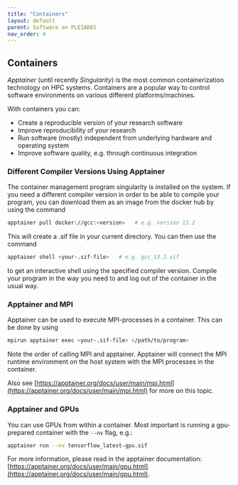 ```yaml
---
title: "Containers"
layout: default
parent: Software on PLEIADES
nav_order: 4
---
```


## Containers
*Apptainer* (until recently *Singularity*) is the most common containerization technology on HPC systems.
Containers are a popular way to control software environments on various different platforms/machines.

With containers you can:
* Create a reproducible version of your research software
* Improve reproducibility of your research
* Run software (mostly) independent from underlying hardware and operating system
* Improve software quality, e.g. through continuous integration


### Different Compiler Versions Using Apptainer 
The container management program singularity is installed on the system. If you need a different compiler version in order to be able to compile your program, you can download them as an image from the docker hub by using the command

```bash
apptainer pull docker://gcc:<version>   # e.g. version 13.2
```

This will create a .sif file in your current directory.
You can then use the command

```bash
apptainer shell <your-.sif-file>   # e.g. gcc_13.2.sif
```

to get an interactive shell using the specified compiler version.
Compile your program in the way you need to and log out of the container in the usual way.


### Apptainer and MPI
Apptainer can be used to execute MPI-processes in a container.
This can be done by using

```bash
mpirun apptainer exec <your-.sif-file> </path/to/program>
```

Note the order of calling MPI and apptainer.
Apptainer will connect the MPI runtime environment on the host system with the MPI processes in the container.

Also see [https://apptainer.org/docs/user/main/mpi.html](https://apptainer.org/docs/user/main/mpi.html) for more on this topic.


### Apptainer and GPUs
You can use GPUs from within a container.
Most important is running a gpu-prepared container with the `--nv` flag, e.g.:

```bash
apptainer run --nv tensorflow_latest-gpu.sif
```

For more information, please read in the apptainer documentation: [https://apptainer.org/docs/user/main/gpu.html](https://apptainer.org/docs/user/main/gpu.html).
